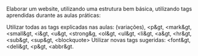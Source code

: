 Elaborar um website, utilizando uma estrutura bem básica, utilizando tags aprendidas durante as aulas práticas:
 
Utilizar todas as tags explicadas nas aulas: <h> (variações), &lt;p&gt, &lt;mark&gt, &lt;small&gt, &lt;i&gt, &lt;u&gt, &lt;strong&g, &lt;ol&gt, &lt;ul&gt, &lt;li&gt, &lt;a&gt, &lt;hr&gt, &lt;sub&gt, &lt;sup&gt, &lt;blockquote&gt;
Utilizar novas tags sugeridas: &lt;font&gt, &lt;deli&gt, &lt;p&gt, &lt;abbr&gt.
